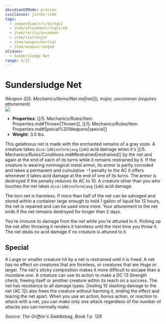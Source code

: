 ```yaml
---
obsidianUIMode: preview
cssclasses: json5e-item
tags:
  - compendium/src/5e/tgs1
  - item/attunement/required
  - item/rarity/uncommon
  - item/tier/major
  - item/weapon/martial
  - item/weapon/ranged
aliases:
  - Sundersludge Net
range: 5/15
---
```

# Sundersludge Net
*Weapon ([[5. Mechanics/Items/Net.md\|net]]), major, uncommon (requires attunement)*  
![](https://raw.githubusercontent.com/TheGiddyLimit/homebrew/master/_img/TGS1/Sundersludge-Net.webp#right)  

- **Properties**: [[/5. Mechanics/Rules/Item Properties.md#Thrown\|Thrown]], [[/5. Mechanics/Rules/Item Properties.md#Special%20Weapons\|special]]
- **Weight**: 3.0 lbs.

This gelatinous net is made with the enchanted remains of a gray ooze. A creature takes `dice:1d6|noform|avg` (`1d6`) acid damage when it's [[/5. Mechanics/Rules/Conditions.md#Restrained\|restrained]] by the net and again at the end of each of its turns while it remains restrained by it. If the creature is wearing nonmagical metal armor, its armor is partly corroded and takes a permanent and cumulative −1 penalty to the AC it offers whenever it takes acid damage at the end of one of its turns. The armor is destroyed if the penalty reduces its AC to 10. A creature other than you who touches the net takes `dice:1d6|noform|avg` (`1d6`) acid damage.

The torn net is harmless. If more than half of the net can be salvaged and stored within a container large enough to hold 1 gallon of liquid for 12 hours, the net is repaired and can be used once more. Your attunement to the net ends if the net remains destroyed for longer than 2 days.

You're immune to damage from the net while you're attuned to it. Picking up the net after throwing it renders it harmless until the next time you throw it. The net deals no acid damage if no creature is attuned to it.

## Special

A Large or smaller creature hit by a net is restrained until it is freed. A net has no effect on creatures that are formless, or creatures that are Huge or larger. The net's sticky composition makes it more difficult to escape than a mundane one. A creature can use its action to make a DC 13 Strength check, freeing itself or another creature within its reach on a success. The net has resistance to all damage types. Dealing 10 slashing damage to the net (AC 12) also frees the creature without harming it, ending the effect and tearing the net apart. When you use an action, bonus action, or reaction to attack with a net, you can make only one attack regardless of the number of attacks you can normally make.

*Source: The Griffon's Saddlebag, Book 1 p. 128*

